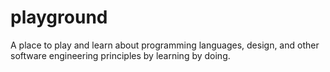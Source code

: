 # playground
A place to play and learn about programming languages, design, and other software engineering principles by learning by doing.
